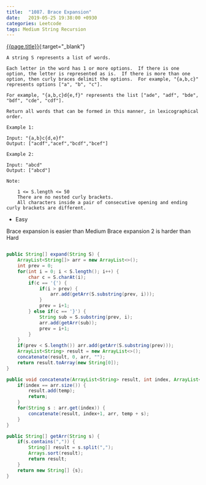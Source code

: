 ```yaml
---
title:  "1087. Brace Expansion"
date:   2019-05-25 19:38:00 +0930
categories: Leetcode
tags: Medium String Recursion
---
```


[{{page.title}}](https://leetcode.com/problems/brace-expansion/){:target="_blank"}

    A string S represents a list of words.

    Each letter in the word has 1 or more options.  If there is one option, the letter is represented as is.  If there is more than one option, then curly braces delimit the options.  For example, "{a,b,c}" represents options ["a", "b", "c"].

    For example, "{a,b,c}d{e,f}" represents the list ["ade", "adf", "bde", "bdf", "cde", "cdf"].

    Return all words that can be formed in this manner, in lexicographical order.

    Example 1:

    Input: "{a,b}c{d,e}f"
    Output: ["acdf","acef","bcdf","bcef"]

    Example 2:

    Input: "abcd"
    Output: ["abcd"]

    Note:

        1 <= S.length <= 50
        There are no nested curly brackets.
        All characters inside a pair of consecutive opening and ending curly brackets are different.



* Easy

Brace expansion is easier than Medium
Brace expansion 2 is harder than Hard

```java

public String[] expand(String S) {
    ArrayList<String[]> arr = new ArrayList<>();
    int prev = 0;
    for(int i = 0; i < S.length(); i++) {
        char c = S.charAt(i);
        if(c == '{') {
            if(i > prev) {
                arr.add(getArr(S.substring(prev, i)));
            }
            prev = i+1;
        } else if(c == '}') {
            String sub = S.substring(prev, i);
            arr.add(getArr(sub));
            prev = i+1;
        }
    }
    if(prev < S.length()) arr.add(getArr(S.substring(prev)));
    ArrayList<String> result = new ArrayList<>();
    concatenate(result, 0, arr, "");
    return result.toArray(new String[0]);
}

public void concatenate(ArrayList<String> result, int index, ArrayList<String[]> arr, String temp) {
    if(index == arr.size()) {
        result.add(temp);
        return;
    }
    for(String s : arr.get(index)) {
        concatenate(result, index+1, arr, temp + s);
    }
}

public String[] getArr(String s) {
    if(s.contains(",")) {
        String[] result = s.split(",");
        Arrays.sort(result);
        return result;
    }
    return new String[] {s};
}
```
